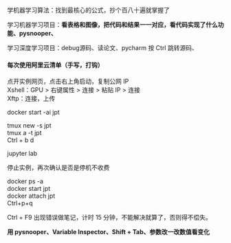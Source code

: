 
学机器学习算法：找到最核心的公式，抄个百八十遍就掌握了  

学习机器学习项目：**看表格和图像，把代码和结果一一对应，看代码实现了什么功能、pysnooper、**  

学习深度学习项目：debug源码、读论文、pycharm 按 Ctrl 跳转源码、  



#### 每次使用阿里云清单（手写，打钩）
点开实例网页，点击右上角启动，复制公网 IP  
Xshell：GPU > 右键属性 > 连接 > 粘贴 IP > 连接  
Xftp：连接，上传  

docker start -ai jpt  

tmux new -s jpt  
tmux a -t jpt  
Ctrl + b d  

jupyter lab  

停止实例，再次确认是否是停机不收费  



docker ps -a  
docker start jpt  
docker attach jpt  
Ctrl+p+q  



Ctrl + F9 出现错误做笔记，计时 15 分钟，不能解决就算了，否则得不偿失。  

**用 pysnooper、Variable Inspector、Shift + Tab、参数改一改数值看变化**  


